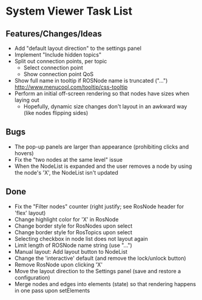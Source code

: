 # System Viewer Task List

## Features/Changes/Ideas
* Add "default layout direction" to the settings panel
* Implement "Include hidden topics"
* Split out connection points, per topic
    * Select connection point
    * Show connection point QoS
* Show full name in tooltip if ROSNode name is truncated ("...")
    http://www.menucool.com/tooltip/css-tooltip
* Perform an initial off-screen rendering so that nodes have sizes when laying out
    * Hopefully, dynamic size changes don't layout in an awkward way (like nodes flipping sides)

## Bugs
* The pop-up panels are larger than appearance (prohibiting clicks and hovers)
* Fix the "two nodes at the same level" issue
* When the NodeList is expanded and the user removes a node by using the node's 'X', the NodeList isn't updated

## Done
* Fix the "Filter nodes" counter (right justify; see RosNode header for 'flex' layout)
* Change highlight color for 'X' in RosNode
* Change border style for RosNodes upon select
* Change border style for RosTopics upon select
* Selecting checkbox in node list does not layout again
* Limit length of ROSNode name string (use "...")
* Manual layout: Add layout button to NodeList
* Change the 'interactive' default (and remove the lock/unlock button)
* Remove RosNode upon clicking 'X'
* Move the layout direction to the Settings panel (save and restore a configuration)
* Merge nodes and edges into elements (state) so that rendering happens in one pass upon setElements

